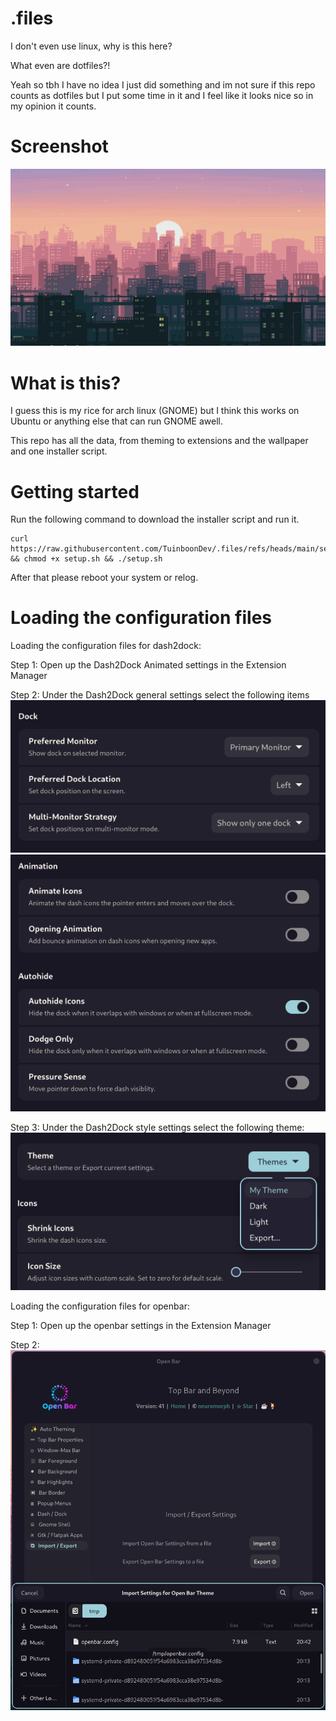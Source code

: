 
# .files

I don't even use linux, why is this here?

What even are dotfiles?!

Yeah so tbh I have no idea I just did something and im not sure if this repo counts as dotfiles but I put some time in it and I feel like it looks nice so in my opinion it counts.

# Screenshot
<img src="https://raw.githubusercontent.com/TuinboonDev/.files/refs/heads/main/wallpaper.png">

# What is this?
I guess this is my rice for arch linux (GNOME) but I think this works on Ubuntu or anything else that can run GNOME awell.

This repo has all the data, from theming to extensions and the wallpaper and one installer script.

# Getting started
Run the following command to download the installer script and run it.
``` 
curl https://raw.githubusercontent.com/TuinboonDev/.files/refs/heads/main/setup.sh && chmod +x setup.sh && ./setup.sh
```
After that please reboot your system or relog.

# Loading the configuration files
Loading the configuration files for dash2dock:

Step 1:
Open up the Dash2Dock Animated settings in the Extension Manager

Step 2:
Under the Dash2Dock general settings select the following items
<img src="https://raw.githubusercontent.com/TuinboonDev/.files/refs/heads/main/dash2dock1.png">
<img src="https://raw.githubusercontent.com/TuinboonDev/.files/refs/heads/main/dash2dock2.png">

Step 3:
Under the Dash2Dock style settings select the following theme:
<img src="https://raw.githubusercontent.com/TuinboonDev/.files/refs/heads/main/dash2dock3.png">

Loading the configuration files for openbar:

Step 1:
Open up the openbar settings in the Extension Manager

Step 2:
<img src="https://raw.githubusercontent.com/TuinboonDev/.files/refs/heads/main/openbar.png">